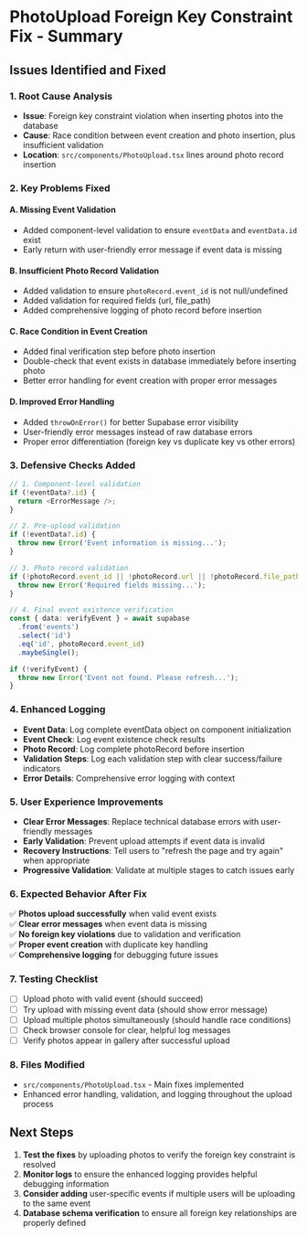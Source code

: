# PhotoUpload Foreign Key Constraint Fix - Summary

## Issues Identified and Fixed

### 1. **Root Cause Analysis**
- **Issue**: Foreign key constraint violation when inserting photos into the database
- **Cause**: Race condition between event creation and photo insertion, plus insufficient validation
- **Location**: `src/components/PhotoUpload.tsx` lines around photo record insertion

### 2. **Key Problems Fixed**

#### A. **Missing Event Validation**
- Added component-level validation to ensure `eventData` and `eventData.id` exist
- Early return with user-friendly error message if event data is missing

#### B. **Insufficient Photo Record Validation**  
- Added validation to ensure `photoRecord.event_id` is not null/undefined
- Added validation for required fields (url, file_path)
- Added comprehensive logging of photo record before insertion

#### C. **Race Condition in Event Creation**
- Added final verification step before photo insertion
- Double-check that event exists in database immediately before inserting photo
- Better error handling for event creation with proper error messages

#### D. **Improved Error Handling**
- Added `throwOnError()` for better Supabase error visibility
- User-friendly error messages instead of raw database errors
- Proper error differentiation (foreign key vs duplicate key vs other errors)

### 3. **Defensive Checks Added**

```typescript
// 1. Component-level validation
if (!eventData?.id) {
  return <ErrorMessage />;
}

// 2. Pre-upload validation
if (!eventData?.id) {
  throw new Error('Event information is missing...');
}

// 3. Photo record validation
if (!photoRecord.event_id || !photoRecord.url || !photoRecord.file_path) {
  throw new Error('Required fields missing...');
}

// 4. Final event existence verification
const { data: verifyEvent } = await supabase
  .from('events')
  .select('id')
  .eq('id', photoRecord.event_id)
  .maybeSingle();

if (!verifyEvent) {
  throw new Error('Event not found. Please refresh...');
}
```

### 4. **Enhanced Logging**

- **Event Data**: Log complete eventData object on component initialization
- **Event Check**: Log event existence check results
- **Photo Record**: Log complete photoRecord before insertion
- **Validation Steps**: Log each validation step with clear success/failure indicators
- **Error Details**: Comprehensive error logging with context

### 5. **User Experience Improvements**

- **Clear Error Messages**: Replace technical database errors with user-friendly messages
- **Early Validation**: Prevent upload attempts if event data is invalid
- **Recovery Instructions**: Tell users to "refresh the page and try again" when appropriate
- **Progressive Validation**: Validate at multiple stages to catch issues early

### 6. **Expected Behavior After Fix**

✅ **Photos upload successfully** when valid event exists  
✅ **Clear error messages** when event data is missing  
✅ **No foreign key violations** due to validation and verification  
✅ **Proper event creation** with duplicate key handling  
✅ **Comprehensive logging** for debugging future issues  

### 7. **Testing Checklist**

- [ ] Upload photo with valid event (should succeed)
- [ ] Try upload with missing event data (should show error message)
- [ ] Upload multiple photos simultaneously (should handle race conditions)
- [ ] Check browser console for clear, helpful log messages
- [ ] Verify photos appear in gallery after successful upload

### 8. **Files Modified**

- `src/components/PhotoUpload.tsx` - Main fixes implemented
- Enhanced error handling, validation, and logging throughout the upload process

## Next Steps

1. **Test the fixes** by uploading photos to verify the foreign key constraint is resolved
2. **Monitor logs** to ensure the enhanced logging provides helpful debugging information
3. **Consider adding** user-specific events if multiple users will be uploading to the same event
4. **Database schema verification** to ensure all foreign key relationships are properly defined